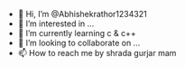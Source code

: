 - 👋 Hi, I’m @Abhishekrathor1234321
- 👀 I’m interested in ...
- 🌱 I’m currently learning c & c++
- 💞️ I’m looking to collaborate on ...
- 📫 How to reach me by shrada gurjar mam

<!---
Abhishekrathor1234321/Abhishekrathor1234321 is a ✨ special ✨ repository because its `README.md` (this file) appears on your GitHub profile.
You can click the Preview link to take a look at your changes.
--->
